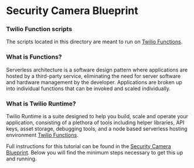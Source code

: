 # Security Camera Blueprint
### Twilio Function scripts
The scripts located in this directory are meant to run on [Twilio Functions](https://www.twilio.com/functions).

### What is Functions?
Serverless architecture is a software design pattern where applications are hosted by a third-party service, eliminating the need for server software and hardware management by the developer. Applications are broken up into individual functions that can be invoked and scaled individually.

### What is Twilio Runtime?
Twilio Runtime is a suite designed to help you build, scale and operate your application, consisting of a plethora of tools including helper libraries, API keys, asset storage, debugging tools, and a node based serverless hosting environment [Twilio Functions](https://www.twilio.com/docs/api/runtime/functions).

Full instructions for this tutorial can be found in the [Security Camera Blueprint](https://www.twilio.com/wireless/blueprints/security-camera/). Below you will find the minimum steps necessary to get this up and running.
